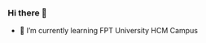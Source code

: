 ### Hi there 👋

<!--
**thaitranqq/thaitranqq** is a ✨ _special_ ✨ repository because its `README.md` (this file) appears on your GitHub profile.

Here are some ideas to get you started:
-->

- 🌱 I’m currently learning FPT University HCM Campus

